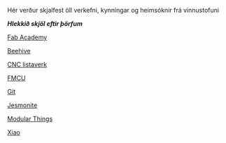 Hér verður skjalfest öll verkefni, kynningar og heimsóknir frá vinnustofuni

**_Hlekkið skjöl eftir þörfum_**

[Fab Academy](academy.md)

[Beehive](Beehive.md)

[CNC listaverk](cnc_listaverk.md)

[FMCU](fmcu.md)

[Git](gitting.md)

[Jesmonite](Jesmonite_afsteypun.md)

[Modular Things](modularthings.md)

[Xiao](xiao.md)